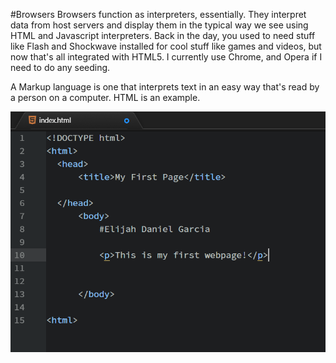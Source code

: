 #Browsers
Browsers function as interpreters, essentially. They interpret data from host
servers and display them in the typical way we see using HTML and Javascript
interpreters. Back in the day, you used to need stuff like Flash and Shockwave
installed for cool stuff like games and videos, but now that's all integrated
with HTML5.
I currently use Chrome, and Opera if I need to do any seeding.

A Markup language is one that interprets text in an easy way that's read by a
person on a computer. HTML is an example.


![imagelink](assignment-03/images/assignment3image.png)
